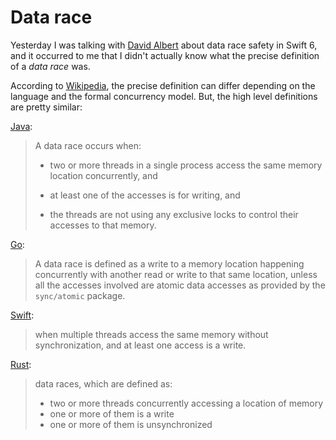# Data race

Yesterday I was talking with [David Albert](https://twitter.com/davidbalbert) about data race safety in Swift 6, and it occurred to me that I didn't actually know what the precise definition of a _data race_ was.

According to [Wikipedia](https://en.wikipedia.org/wiki/Race_condition#Data_race), the precise definition can differ depending on the language and the formal concurrency model. But, the high level definitions are pretty similar:

[Java](https://docs.oracle.com/cd/E19205-01/820-0619/geojs/index.html):

> A data race occurs when:
>
> - two or more threads in a single process access the same memory location concurrently, and
>
> - at least one of the accesses is for writing, and
>
> - the threads are not using any exclusive locks to control their accesses to that memory.

[Go](https://go.dev/ref/mem#overview):

> A data race is defined as a write to a memory location happening concurrently with another read or write to that same location, unless all the accesses involved are atomic data accesses as provided by the `sync/atomic` package.

[Swift](https://developer.apple.com/documentation/xcode/data-races):

> when multiple threads access the same memory without synchronization, and at least one access is a write.

[Rust](https://doc.rust-lang.org/nomicon/races.html):

> data races, which are defined as:
>
> - two or more threads concurrently accessing a location of memory
> - one or more of them is a write
> - one or more of them is unsynchronized
